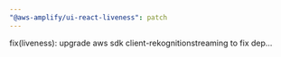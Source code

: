 ```yaml
---
"@aws-amplify/ui-react-liveness": patch
---
```


fix(liveness): upgrade aws sdk client-rekognitionstreaming to fix dep…
